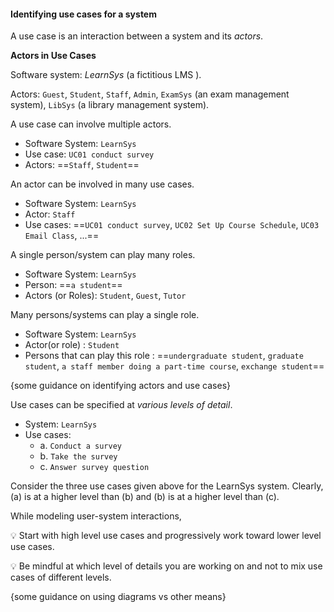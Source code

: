 <link rel="stylesheet" href="{{baseUrl}}/css/textbook.css">

<div class="website-content">

#### Identifying use cases for a system

<div id="main">

A use case is an interaction between a system and its _actors_.

**Actors in Use Cases**

<tip-box type="primary">
<include src="../../../common/definitions.md#def-actor" />
</tip-box>

<tip-box>

Software system: _LearnSys_ (a fictitious
<popover effect="fade" placement="right" content="Learning Management System">
    LMS
</popover>
).

Actors: `Guest`, `Student`, `Staff`, `Admin`, `ExamSys` (an exam management system), `LibSys` (a library management system).

</tip-box>

A use case can involve multiple actors.

<tip-box>

* Software System: `LearnSys`
* Use case:  `UC01 conduct survey`
* Actors: ==`Staff`, `Student`==

</tip-box>

An actor can be involved in many use cases.

<tip-box>

* Software System: `LearnSys`
* Actor: `Staff`
* Use cases: ==`UC01 conduct survey`, `UC02 Set Up Course Schedule`, `UC03 Email Class`, ...==

</tip-box>

A single person/system can play many roles.

<tip-box>

* Software System: `LearnSys`
* Person: ==`a student`==
* Actors (or Roles): `Student`, `Guest`, `Tutor`

</tip-box>

Many persons/systems can play a single role.

<tip-box>

* Software System: `LearnSys`
* Actor(or role) : `Student`
* Persons that can play this role : ==`undergraduate student`, `graduate student`, `a staff member doing a part-time course`, `exchange student`==

</tip-box>

{some guidance on identifying actors and use cases}

Use cases can be specified at _various levels of detail_.

<tip-box>

* System: `LearnSys`
* Use cases: 
  * a. `Conduct a survey`
  * b. `Take the survey`
  * c. `Answer survey question`

</tip-box>

Consider the three use cases given above for the LearnSys system. Clearly, (a) is at a higher level than (b) and (b) is at a higher level than (c). 

<tip-box type="warning">

While modeling user-system interactions, 

:bulb: Start with high level use cases and progressively work toward lower level use cases. <p/>
:bulb: Be mindful at which level of details you are working on and not to mix use cases of different levels.

</tip-box>



{some guidance on using diagrams vs other means}


<!-- extras ------------------------------------------------------------------------------------ -->

<panel header=":paperclip: Extras" expandable type="seamless" expanded>

  <panel header=":mortar_board: Learning Outcomes" expandable type="seamless">
    <include src="exercises.md" />
  </panel>

  <panel header=":package: Resources" expandable type="seamless">
    <include src="resources.md" />
  </panel>

</panel>

</div>

</div>
